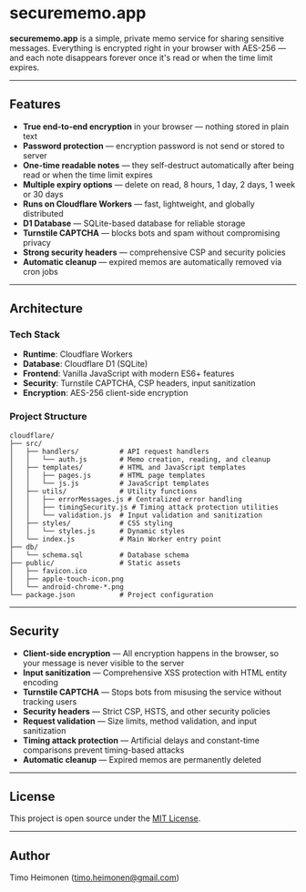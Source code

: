 # securememo.app

**securememo.app** is a simple, private memo service for sharing sensitive messages. Everything is encrypted right in your browser with AES-256 — and each note disappears forever once it's read or when the time limit expires.

---

## Features

- **True end-to-end encryption** in your browser — nothing stored in plain text
- **Password protection** — encryption password is not send or stored to server
- **One-time readable notes** — they self-destruct automatically after being read or when the time limit expires
- **Multiple expiry options** — delete on read, 8 hours, 1 day, 2 days, 1 week or 30 days
- **Runs on Cloudflare Workers** — fast, lightweight, and globally distributed
- **D1 Database** — SQLite-based database for reliable storage
- **Turnstile CAPTCHA** — blocks bots and spam without compromising privacy
- **Strong security headers** — comprehensive CSP and security policies
- **Automatic cleanup** — expired memos are automatically removed via cron jobs

---

## Architecture

### Tech Stack
- **Runtime**: Cloudflare Workers
- **Database**: Cloudflare D1 (SQLite)
- **Frontend**: Vanilla JavaScript with modern ES6+ features
- **Security**: Turnstile CAPTCHA, CSP headers, input sanitization
- **Encryption**: AES-256 client-side encryption

### Project Structure
```
cloudflare/
├── src/
│   ├── handlers/          # API request handlers
│   │   └── auth.js        # Memo creation, reading, and cleanup
│   ├── templates/         # HTML and JavaScript templates
│   │   ├── pages.js       # HTML page templates
│   │   └── js.js          # JavaScript templates
│   ├── utils/             # Utility functions
│   │   ├── errorMessages.js # Centralized error handling
│   │   ├── timingSecurity.js # Timing attack protection utilities
│   │   └── validation.js  # Input validation and sanitization
│   ├── styles/            # CSS styling
│   │   └── styles.js      # Dynamic styles
│   └── index.js           # Main Worker entry point
├── db/
│   └── schema.sql         # Database schema
├── public/                # Static assets
│   ├── favicon.ico
│   ├── apple-touch-icon.png
│   └── android-chrome-*.png
└── package.json           # Project configuration
```

---

## Security

- **Client-side encryption** — All encryption happens in the browser, so your message is never visible to the server
- **Input sanitization** — Comprehensive XSS protection with HTML entity encoding
- **Turnstile CAPTCHA** — Stops bots from misusing the service without tracking users
- **Security headers** — Strict CSP, HSTS, and other security policies
- **Request validation** — Size limits, method validation, and input sanitization
- **Timing attack protection** — Artificial delays and constant-time comparisons prevent timing-based attacks
- **Automatic cleanup** — Expired memos are permanently deleted

---

## License

This project is open source under the [MIT License](LICENSE).

---

## Author

Timo Heimonen (timo.heimonen@gmail.com)